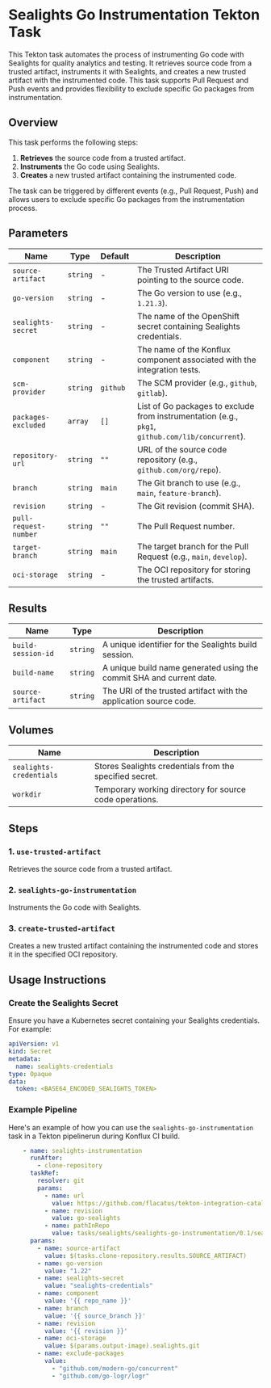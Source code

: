 # Sealights Go Instrumentation Tekton Task

This Tekton task automates the process of instrumenting Go code with Sealights for quality analytics and testing. It retrieves source code from a trusted artifact, instruments it with Sealights, and creates a new trusted artifact with the instrumented code. This task supports Pull Request and Push events and provides flexibility to exclude specific Go packages from instrumentation.

## Overview

This task performs the following steps:

1. **Retrieves** the source code from a trusted artifact.
2. **Instruments** the Go code using Sealights.
3. **Creates** a new trusted artifact containing the instrumented code.

The task can be triggered by different events (e.g., Pull Request, Push) and allows users to exclude specific Go packages from the instrumentation process.

## Parameters

| Name                  | Type     | Default       | Description                                                                                   |
|-----------------------|----------|---------------|-----------------------------------------------------------------------------------------------|
| `source-artifact`     | `string` | -             | The Trusted Artifact URI pointing to the source code.                                         |
| `go-version`          | `string` | -             | The Go version to use (e.g., `1.21.3`).                                                       |
| `sealights-secret`    | `string` | -             | The name of the OpenShift secret containing Sealights credentials.                            |
| `component`           | `string` | -             | The name of the Konflux component associated with the integration tests.                      |
| `scm-provider`        | `string` | `github`      | The SCM provider (e.g., `github`, `gitlab`).                                                  |
| `packages-excluded`   | `array`  | `[]`          | List of Go packages to exclude from instrumentation (e.g., `pkg1`, `github.com/lib/concurrent`). |
| `repository-url`      | `string` | `""`          | URL of the source code repository (e.g., `github.com/org/repo`).                              |
| `branch`              | `string` | `main`        | The Git branch to use (e.g., `main`, `feature-branch`).                                       |
| `revision`            | `string` | -             | The Git revision (commit SHA).                                                                |
| `pull-request-number` | `string` | `""`          | The Pull Request number.                                                                      |
| `target-branch`       | `string` | `main`        | The target branch for the Pull Request (e.g., `main`, `develop`).                             |
| `oci-storage`         | `string` | -             | The OCI repository for storing the trusted artifacts.                                         |

## Results

| Name                | Type     | Description                                                                 |
|---------------------|----------|-----------------------------------------------------------------------------|
| `build-session-id`  | `string` | A unique identifier for the Sealights build session.                       |
| `build-name`        | `string` | A unique build name generated using the commit SHA and current date.       |
| `source-artifact`   | `string` | The URI of the trusted artifact with the application source code.          |

## Volumes

| Name                  | Description                                                    |
|-----------------------|----------------------------------------------------------------|
| `sealights-credentials` | Stores Sealights credentials from the specified secret.         |
| `workdir`             | Temporary working directory for source code operations.        |

## Steps

### 1. `use-trusted-artifact`

Retrieves the source code from a trusted artifact.

### 2. `sealights-go-instrumentation`

Instruments the Go code with Sealights.

### 3. `create-trusted-artifact`

Creates a new trusted artifact containing the instrumented code and stores it in the specified OCI repository.

## Usage Instructions

### Create the Sealights Secret

Ensure you have a Kubernetes secret containing your Sealights credentials. For example:

```yaml
apiVersion: v1
kind: Secret
metadata:
  name: sealights-credentials
type: Opaque
data:
  token: <BASE64_ENCODED_SEALIGHTS_TOKEN>
```

### Example Pipeline

Here's an example of how you can use the `sealights-go-instrumentation` task in a Tekton pipelinerun during Konflux CI build.

```yaml
    - name: sealights-instrumentation
      runAfter:
        - clone-repository
      taskRef:
        resolver: git
        params:
          - name: url
            value: https://github.com/flacatus/tekton-integration-catalog.git
          - name: revision
            value: go-sealights
          - name: pathInRepo
            value: tasks/sealights/sealights-go-instrumentation/0.1/sealights-go-instrumentation.yaml
      params:
        - name: source-artifact
          value: $(tasks.clone-repository.results.SOURCE_ARTIFACT)
        - name: go-version
          value: "1.22"
        - name: sealights-secret
          value: "sealights-credentials"
        - name: component
          value: '{{ repo_name }}'
        - name: branch
          value: '{{ source_branch }}'
        - name: revision
          value: '{{ revision }}'
        - name: oci-storage
          value: $(params.output-image).sealights.git
        - name: exclude-packages
          value:
            - "github.com/modern-go/concurrent"
            - "github.com/go-logr/logr"
```
